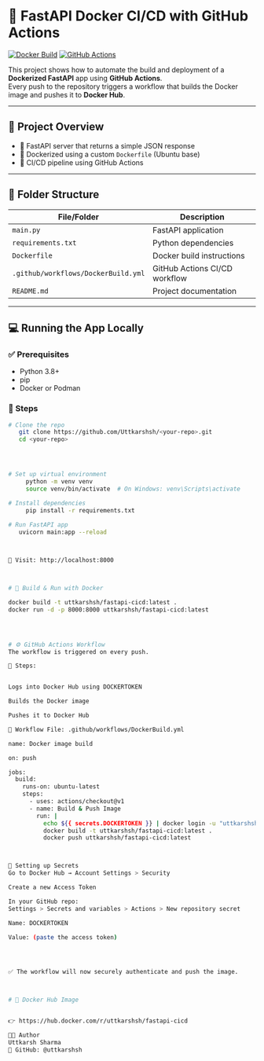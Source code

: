 # 🚀 FastAPI Docker CI/CD with GitHub Actions

[![Docker Build](https://img.shields.io/badge/Docker-Build-blue?logo=docker)](https://hub.docker.com/r/uttkarshsh/fastapi-cicd)
[![GitHub Actions](https://img.shields.io/github/actions/workflow/status/Uttkarshsh/<your-repo>/DockerBuild.yml?label=CI%2FCD&logo=github)](https://github.com/Uttkarshsh/<your-repo>/actions)

This project shows how to automate the build and deployment of a **Dockerized FastAPI** app using **GitHub Actions**.  
Every push to the repository triggers a workflow that builds the Docker image and pushes it to **Docker Hub**.

---

## 📌 Project Overview

- 🔧 FastAPI server that returns a simple JSON response
- 🐳 Dockerized using a custom `Dockerfile` (Ubuntu base)
- 🤖 CI/CD pipeline using GitHub Actions

---

## 📂 Folder Structure

| File/Folder                    | Description                          |
|-------------------------------|--------------------------------------|
| `main.py`                     | FastAPI application                  |
| `requirements.txt`            | Python dependencies                  |
| `Dockerfile`                  | Docker build instructions            |
| `.github/workflows/DockerBuild.yml` | GitHub Actions CI/CD workflow |
| `README.md`                   | Project documentation                |

---

## 💻 Running the App Locally

### ✅ Prerequisites

- Python 3.8+
- pip
- Docker or Podman

### 🔨 Steps

```bash
# Clone the repo
   git clone https://github.com/Uttkarshsh/<your-repo>.git
   cd <your-repo>




# Set up virtual environment
     python -m venv venv
     source venv/bin/activate  # On Windows: venv\Scripts\activate

# Install dependencies
     pip install -r requirements.txt
 
# Run FastAPI app
   uvicorn main:app --reload



🔗 Visit: http://localhost:8000



# 🐳 Build & Run with Docker

docker build -t uttkarshsh/fastapi-cicd:latest .
docker run -d -p 8000:8000 uttkarshsh/fastapi-cicd:latest




# ⚙️ GitHub Actions Workflow
The workflow is triggered on every push.

🔁 Steps:


Logs into Docker Hub using DOCKERTOKEN

Builds the Docker image

Pushes it to Docker Hub

🧾 Workflow File: .github/workflows/DockerBuild.yml

name: Docker image build

on: push

jobs:
  build:
    runs-on: ubuntu-latest
    steps:
      - uses: actions/checkout@v1
      - name: Build & Push Image
        run: |
          echo ${{ secrets.DOCKERTOKEN }} | docker login -u "uttkarshsh" --password-stdin
          docker build -t uttkarshsh/fastapi-cicd:latest .
          docker push uttkarshsh/fastapi-cicd:latest



🔐 Setting up Secrets
Go to Docker Hub → Account Settings > Security

Create a new Access Token

In your GitHub repo:
Settings > Secrets and variables > Actions > New repository secret

Name: DOCKERTOKEN

Value: (paste the access token)




✅ The workflow will now securely authenticate and push the image.



# 🐋 Docker Hub Image


👉 https://hub.docker.com/r/uttkarshsh/fastapi-cicd

👨‍💻 Author
Uttkarsh Sharma
🔗 GitHub: @uttkarshsh



